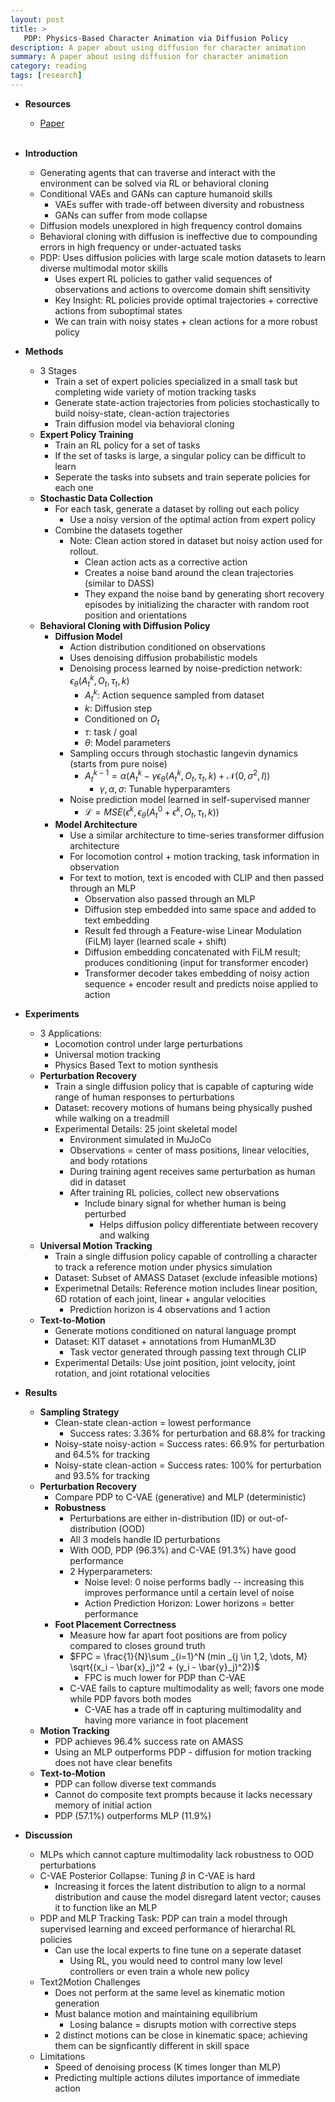 ```yaml
---
layout: post
title: >
   PDP: Physics-Based Character Animation via Diffusion Policy
description: A paper about using diffusion for character animation
summary: A paper about using diffusion for character animation
category: reading
tags: [research]
---
```


* **Resources**
    - [Paper](https://arxiv.org/abs/2406.00960)
<br><br/>

* **Introduction**
    * Generating agents that can traverse and interact with the environment can be solved via RL or behavioral cloning
    * Conditional VAEs and GANs can capture humanoid skills 
        * VAEs suffer with trade-off between diversity and robustness
        * GANs can suffer from mode collapse
    * Diffusion models unexplored in high frequency control domains
    * Behavioral cloning with diffusion is ineffective due to compounding errors in high frequency or under-actuated tasks
    * PDP: Uses diffusion policies with large scale motion datasets to learn diverse multimodal motor skills
        * Uses expert RL policies to gather valid sequences of observations and actions to overcome domain shift sensitivity
        * Key Insight: RL policies provide optimal trajectories + corrective actions from suboptimal states
        * We can train with noisy states + clean actions for a more robust policy
* **Methods**
    * 3 Stages
        * Train a set of expert policies specialized in a small task but completing wide variety of motion tracking tasks
        * Generate state-action trajectories from policies stochastically to build noisy-state, clean-action trajectories
        * Train diffusion model via behavioral cloning
    * **Expert Policy Training**
        * Train an RL policy for a set of tasks
        * If the set of tasks is large, a singular policy can be difficult to learn
        * Seperate the tasks into subsets and train seperate policies for each one
    * **Stochastic Data Collection**
        * For each task, generate a dataset by rolling out each policy
            * Use a noisy version of the optimal action from expert policy
        * Combine the datasets together
            * Note: Clean action stored in dataset but noisy action used for rollout. 
                * Clean action acts as a corrective action
                * Creates a noise band around the clean trajectories (similar to DASS)
                * They expand the noise band by generating short recovery episodes by initializing the character with random root position and orientations
    * **Behavioral Cloning with Diffusion Policy**
        * **Diffusion Model** 
            * Action distribution conditioned on observations
            * Uses denoising diffusion probabilistic models
            * Denoising process learned by noise-prediction network: $\epsilon _{\theta}(A_t^k, O_t, \tau_t,k)$
                * $A_t^k$: Action sequence sampled from dataset
                * $k$: Diffusion step
                * Conditioned on $O_t$
                * $\tau$: task / goal
                * $\theta$: Model parameters
            * Sampling occurs through stochastic langevin dynamics (starts from pure noise)
                * $A^{k-1}_t = \alpha (A^k_t - \gamma \epsilon _{\theta}(A_t^k, O_t, \tau_t,k) + \mathcal{N}(0, \sigma^2, I))$
                    * $\gamma, \alpha, \sigma$: Tunable hyperparamters
            * Noise prediction model learned in self-supervised manner
                * $\mathcal{L} = MSE(\epsilon^k, \epsilon _{\theta}(A_t^0 + \epsilon^k, O_t, \tau_t, k))$
        * **Model Architecture**
            * Use a similar architecture to time-series transformer diffusion architecture
            * For locomotion control + motion tracking, task information in observation
            * For text to motion, text is encoded with CLIP and then passed through an MLP
                * Observation also passed through an MLP
                * Diffusion step embedded into same space and added to text embedding
                * Result fed through a Feature-wise Linear Modulation (FiLM) layer (learned scale + shift)
                * Diffusion embedding concatenated with FiLM result; produces conditioning (input for transformer encoder)
                * Transformer decoder takes embedding of noisy action sequence + encoder result and predicts noise applied to action
* **Experiments**
    * 3 Applications:
        * Locomotion control under large perturbations
        * Universal motion tracking
        * Physics Based Text to motion synthesis
    * **Perturbation Recovery**
        * Train a single diffusion policy that is capable of capturing wide range of human responses to perturbations
        * Dataset: recovery motions of humans being physically pushed while walking on a treadmill
        * Experimental Details: 25 joint skeletal model 
            * Environment simulated in MuJoCo
            * Observations = center of mass positions, linear velocities, and body rotations
            * During training agent receives same perturbation as human did in dataset
            * After training RL policies, collect new observations 
                * Include binary signal for whether human is being perturbed
                    * Helps diffusion policy differentiate between recovery and walking
    * **Universal Motion Tracking**
        * Train a single diffusion policy capable of controlling a character to track a reference motion under physics simulation
        * Dataset: Subset of AMASS Dataset (exclude infeasible motions)
        * Experimetnal Details: Reference motion includes linear position, 6D rotation of each joint, linear + angular velocities
            * Prediction horizon is 4 observations and 1 action 
    * **Text-to-Motion**
        * Generate motions conditioned on natural language prompt
        * Dataset: KIT dataset + annotations from HumanML3D
            * Task vector generated through passing text through CLIP
        * Experimental Details: Use joint position, joint velocity, joint rotation, and joint rotational velocities
* **Results**
    * **Sampling Strategy**
        * Clean-state clean-action = lowest performance
            * Success rates: 3.36% for perturbation and 68.8% for tracking            
        * Noisy-state noisy-action = Success rates: 66.9% for perturbation and 64.5% for tracking        
        * Noisy-state clean-action = Success rates: 100% for perturbation and 93.5% for tracking
    * **Perturbation Recovery**
        * Compare PDP to C-VAE (generative) and MLP (deterministic)
        * **Robustness**
            * Perturbations are either in-distribution (ID) or out-of-distribution (OOD)
            * All 3 models handle ID perturbations
            * With OOD, PDP (96.3%) and C-VAE (91.3%) have good performance
            * 2 Hyperparameters:
                * Noise level: 0 noise performs badly -- increasing this improves performance until a certain level of noise
                * Action Prediction Horizon: Lower horizons = better performance
        * **Foot Placement Correctness**
            * Measure how far apart foot positions are from policy compared to closes ground truth
            * $FPC = \frac{1}{N}\sum _{i=1}^N (min _{j \in 1,2, \dots, M} \sqrt{(x_i - \bar{x}_j)^2 + (y_i - \bar{y}_j)^2})$ 
                * FPC is much lower for PDP than C-VAE
            * C-VAE fails to capture multimodality as well; favors one mode while PDP favors both modes 
                * C-VAE has a trade off in capturing multimodality and having more variance in foot placement
    * **Motion Tracking**
        * PDP achieves 96.4% success rate on AMASS
        * Using an MLP outperforms PDP - diffusion for motion tracking does not have clear benefits
    * **Text-to-Motion**
        * PDP can follow diverse text commands
        * Cannot do composite text prompts because it lacks necessary memory of initial action
        * PDP (57.1%) outperforms MLP (11.9%)
* **Discussion**
    * MLPs which cannot capture multimodality lack robustness to OOD perturbations
    * C-VAE Posterior Collapse: Tuning $\beta$ in C-VAE is hard
        * Increasing it forces the latent distribution to align to a normal distribution and cause the model disregard latent vector; causes it to function like an MLP
    * PDP and MLP Tracking Task: PDP can train a model through supervised learning and exceed performance of hierarchal RL policies
        * Can use the local experts to fine tune on a seperate dataset
            * Using RL, you would need to control many low level controllers or even train a whole new policy
    * Text2Motion Challenges
        * Does not perform at the same level as kinematic motion generation
        * Must balance motion and maintaining equilibrium 
            * Losing balance = disrupts motion with corrective steps
        * 2 distinct motions can be close in kinematic space; achieving them can be signficantly different in skill space
    * Limitations
        * Speed of denoising process (K times longer than MLP)
        * Predicting multiple actions dilutes importance of immediate action
